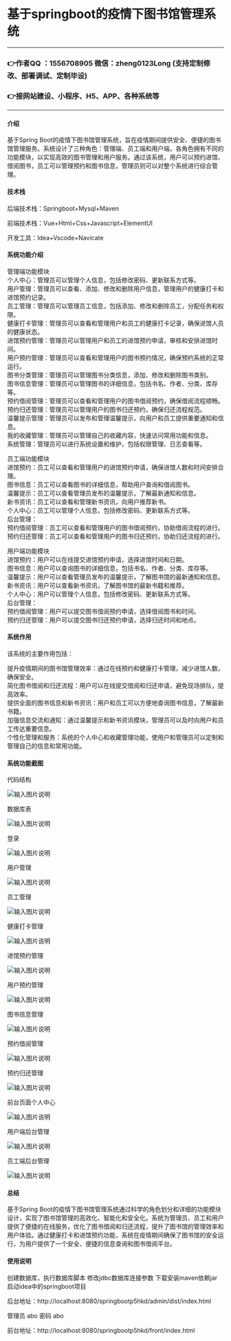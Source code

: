 # 基于springboot的疫情下图书馆管理系统

---
### 👉作者QQ ：1556708905 微信：zheng0123Long (支持定制修改、部署调试、定制毕设)

### 👉接网站建设、小程序、H5、APP、各种系统等

---

#### 介绍

基于Spring Boot的疫情下图书馆管理系统，旨在疫情期间提供安全、便捷的图书馆管理服务。系统设计了三种角色：管理端、员工端和用户端，各角色拥有不同的功能模块，以实现高效的图书管理和用户服务。通过该系统，用户可以预约进馆、借阅图书，员工可以管理预约和图书信息，管理员则可以对整个系统进行综合管理。

#### 技术栈

后端技术栈：Springboot+Mysql+Maven

前端技术栈：Vue+Html+Css+Javascript+ElementUI

开发工具：Idea+Vscode+Navicate

#### 系统功能介绍

管理端功能模块  
个人中心：管理员可以管理个人信息，包括修改密码、更新联系方式等。  
用户管理：管理员可以查看、添加、修改和删除用户信息，管理用户的健康打卡和进馆预约记录。  
员工管理：管理员可以管理员工信息，包括添加、修改和删除员工，分配任务和权限。  
健康打卡管理：管理员可以查看和管理用户和员工的健康打卡记录，确保进馆人员的健康状态。  
进馆预约管理：管理员可以管理用户和员工的进馆预约申请，审核和安排进馆时间。  
用户预约管理：管理员可以查看和管理用户的图书预约情况，确保预约系统的正常运行。  
图书分类管理：管理员可以管理图书分类信息，添加、修改和删除图书类别。  
图书信息管理：管理员可以管理图书的详细信息，包括书名、作者、分类、库存等。  
预约借阅管理：管理员可以查看和管理用户的图书借阅预约，确保借阅流程顺畅。  
预约归还管理：管理员可以管理用户的图书归还预约，确保归还流程规范。  
温馨提示管理：管理员可以发布和管理温馨提示，向用户和员工提供重要通知和信息。  
我的收藏管理：管理员可以管理自己的收藏内容，快速访问常用功能和信息。  
系统管理：管理员可以进行系统设置和维护，包括权限管理、日志查看等。  

员工端功能模块  
进馆预约：员工可以查看和管理用户的进馆预约申请，确保进馆人数和时间安排合理。  
图书信息：员工可以查看图书的详细信息，帮助用户查询和借阅图书。  
温馨提示：员工可以查看管理员发布的温馨提示，了解最新通知和信息。  
新书资讯：员工可以查看和管理新书资讯，向用户推荐新书。  
个人中心：员工可以管理个人信息，包括修改密码、更新联系方式等。  
后台管理：  
预约借阅管理：员工可以查看和管理用户的图书借阅预约，协助借阅流程的进行。  
预约归还管理：员工可以查看和管理用户的图书归还预约，协助归还流程的进行。  

用户端功能模块    
进馆预约：用户可以在线提交进馆预约申请，选择进馆时间和日期。    
图书信息：用户可以查询图书的详细信息，包括书名、作者、分类、库存等。    
温馨提示：用户可以查看管理员发布的温馨提示，了解图书馆的最新通知和信息。    
新书资讯：用户可以查看新书资讯，了解图书馆的最新书籍和推荐。    
个人中心：用户可以管理个人信息，包括修改密码、更新联系方式等。    
后台管理：  
预约借阅管理：用户可以提交图书借阅预约申请，选择借阅图书和时间。  
预约归还管理：用户可以提交图书归还预约申请，选择归还时间和地点。  

#### 系统作用

该系统的主要作用包括：

提升疫情期间的图书馆管理效率：通过在线预约和健康打卡管理，减少进馆人数，确保安全。  
简化图书借阅和归还流程：用户可以在线提交借阅和归还申请，避免现场排队，提高效率。  
提供全面的图书信息和新书资讯：用户和员工可以方便地查询图书信息，了解最新书籍。  
加强信息交流和通知：通过温馨提示和新书资讯模块，管理员可以及时向用户和员工传达重要信息。  
个性化管理和服务：系统的个人中心和收藏管理功能，使用户和管理员可以定制和管理自己的信息和常用功能。  

#### 系统功能截图

代码结构

![输入图片说明](images/41f2661332c3176b264fab20d0172e6.png)

数据库表

![输入图片说明](images/9e565e86c315fa972ca8b7a8de739b8.png)

登录

![输入图片说明](images/eea12e92ceebead9cfe6756c3876ea5.png)

用户管理

![输入图片说明](images/e4aab6785d5decc36869b98f8f15280.png)

员工管理

![输入图片说明](images/d2590c0a91e23b8eb734397826e92f1.png)

健康打卡管理

![输入图片说明](images/a305d453c309317b407c69ff300acd5.png)

进馆预约管理

![输入图片说明](images/8a4e5ce5af2a35e491070afd2121824.png)

用户预约管理

![输入图片说明](images/4c1c3c12789758ac16b790b93bc6756.png)

图书信息管理

![输入图片说明](images/2e06f8fde9f306d1e2fc5d112e30159.png)

预约借阅管理

![输入图片说明](images/826dfc930c135b2bdd6cabbcb37b00d.png)

预约归还管理

![输入图片说明](images/1f22bbcdf2c39febe1db11390fa3a0a.png)

前台页面个人中心

![输入图片说明](images/b9f9b0afbad4b7a3bf40fbbdef96f4c.png)

用户端后台管理

![输入图片说明](images/e301dcfc773a9efd8accfb53dc184eb.png)

员工端后台管理

![输入图片说明](images/845388e4a03ae7e8abfe2a04df72bfe.png)

#### 总结

基于Spring Boot的疫情下图书馆管理系统通过科学的角色划分和详细的功能模块设计，实现了图书馆管理的高效化、智能化和安全化。系统为管理员、员工和用户提供了便捷的在线服务，优化了图书借阅和归还流程，提升了图书馆的管理效率和用户体验。通过健康打卡和进馆预约功能，系统在疫情期间确保了图书馆的安全运行，为用户提供了一个安全、便捷的信息查询和图书借阅平台。

#### 使用说明

创建数据库，执行数据库脚本 修改jdbc数据库连接参数 下载安装maven依赖jar 启动idea中的springboot项目

后台地址：http://localhost:8080/springbootp5hkd/admin/dist/index.html

管理员  abo 密码 abo

前台地址：http://localhost:8080/springbootp5hkd/front/index.html

